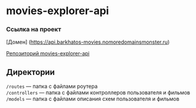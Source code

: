 # movies-explorer-api

### Ссылка на проект

[Домен] (https://api.barkhatos-movies.nomoredomainsmonster.ru)

[Репозиторий movies-explorer-api](https://github.com/BarhatYo/movies-explorer-api)

## Директории

`/routes` — папка с файлами роутера  
`/controllers` — папка с файлами контроллеров пользователя и фильмов
`/models` — папка с файлами описания схем пользователя и фильмов
